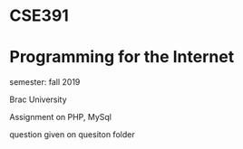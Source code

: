 # CSE391
# Programming for the Internet

semester: fall 2019

Brac University

Assignment on PHP, MySql

question given on quesiton folder
